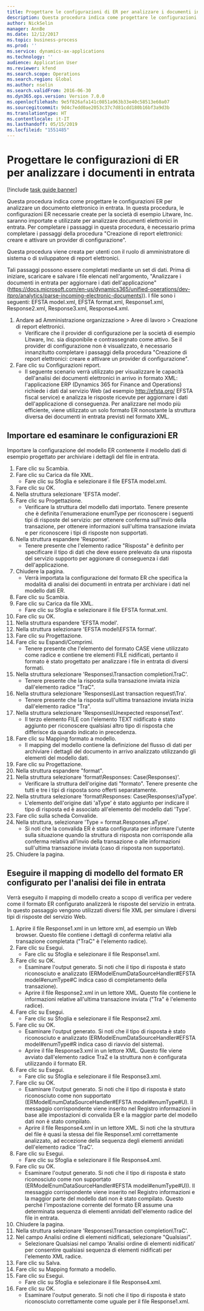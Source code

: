 ```yaml
---
title: Progettare le configurazioni di ER per analizzare i documenti in entrata
description: Questa procedura indica come progettare le configurazioni ER per analizzare un documento elettronico in entrata.
author: NickSelin
manager: AnnBe
ms.date: 12/12/2017
ms.topic: business-process
ms.prod: ''
ms.service: dynamics-ax-applications
ms.technology: ''
audience: Application User
ms.reviewer: kfend
ms.search.scope: Operations
ms.search.region: Global
ms.author: nselin
ms.search.validFrom: 2016-06-30
ms.dyn365.ops.version: Version 7.0.0
ms.openlocfilehash: 9e5f826afa141c0851a963b33e40c58513e60a07
ms.sourcegitcommit: 9d4c7edd0ae2053c37c7d81cdd180b16bf3a9d3b
ms.translationtype: HT
ms.contentlocale: it-IT
ms.lasthandoff: 05/15/2019
ms.locfileid: "1551485"
---
```

# <a name="design-er-configurations-to-parse-incoming-documents"></a>Progettare le configurazioni di ER per analizzare i documenti in entrata

[!include [task guide banner](../../includes/task-guide-banner.md)]

Questa procedura indica come progettare le configurazioni ER per analizzare un documento elettronico in entrata. In questa procedura, le configurazioni ER necessarie create per la società di esempio Litware, Inc. saranno importate e utilizzate per analizzare documenti elettronici in entrata. Per completare i passaggi in questa procedura, è necessario prima completare i passaggi della procedura "Creazione di report elettronici: creare e attivare un provider di configurazione".

Questa procedura viene creata per utenti con il ruolo di amministratore di sistema o di sviluppatore di report elettronici. 

Tali passaggi possono essere completati mediante un set di dati. Prima di iniziare, scaricare e salvare i file elencati nell'argomento, "Analizzare i documenti in entrata per aggiornare i dati dell'applicazione" (https://docs.microsoft.com/en-us/dynamics365/unified-operations/dev-itpro/analytics/parse-incoming-electronic-documents)). I file sono i seguenti: EFSTA model.xml, EFSTA format.xml, Response1.xml, Response2.xml, Response3.xml, Response4.xml.

1. Andare ad Amministrazione organizzazione > Aree di lavoro > Creazione di report elettronici.
    * Verificare che il provider di configurazione per la società di esempio Litware, Inc. sia disponibile e contrassegnato come attivo. Se il provider di configurazione non è visualizzato, è necessario innanzitutto completare i passaggi della procedura "Creazione di report elettronici: creare e attivare un provider di configurazione".  
2. Fare clic su Configurazioni report.
    * Il seguente scenario verrà utilizzato per visualizzare le capacità dell'analisi dei documenti elettronici in arrivo in formato XML: l'applicazione ERP (Dynamics 365 for Finance and Operations) richiede i dati dal servizio Web (ad esempio http://efsta.org/ EFSTA fiscal service) e analizza le risposte ricevute per aggiornare i dati dell'applicazione di conseguenza. Per analizzare nel modo più efficiente, viene utilizzato un solo formato ER nonostante la struttura diversa dei documenti in entrata previsti nel formato XML.   

## <a name="import-and-review-er-configurations"></a>Importare ed esaminare le configurazioni ER
Importare la configurazione del modello ER contenente il modello dati di esempio progettato per archiviare i dettagli del file in entrata.  
1. Fare clic su Scambia.
2. Fare clic su Carica da file XML.
    * Fare clic su Sfoglia e selezionare il file EFSTA model.xml.  
3. Fare clic su OK.
4. Nella struttura selezionare 'EFSTA model'.
5. Fare clic su Progettazione.
    * Verificare la struttura del modello dati importato. Tenere presente che è definita l'enumerazione enumType per riconoscere i seguenti tipi di risposte del servizio: per ottenere conferma sull'invio della transazione, per ottenere informazioni sull'ultima transazione inviata e per riconoscere i tipi di risposte non supportati.   
6. Nella struttura espandere 'Response'.
    * Tenere presente che l'elemento radice "Risposta" è definito per specificare il tipo di dati che deve essere prelevato da una risposta del servizio supporto per aggionare di conseguenza i dati dell'applicazione.   
7. Chiudere la pagina.
    * Verrà importata la configurazione del formato ER che specifica la modalità di analisi dei documenti in entrata per archiviare i dati nel modello dati ER.   
8. Fare clic su Scambia.
9. Fare clic su Carica da file XML.
    * Fare clic su Sfoglia e selezionare il file EFSTA format.xml.  
10. Fare clic su OK.
11. Nella struttura espandere 'EFSTA model'.
12. Nella struttura selezionare 'EFSTA model\EFSTA format'.
13. Fare clic su Progettazione.
14. Fare clic su Espandi/Comprimi.
    * Tenere presente che l'elemento del formato CASE viene utilizzato come radice e contiene tre elementi FILE nidificati, pertanto il formato è stato progettato per analizzare i file in entrata di diversi formati.  
15. Nella struttura selezionare 'Responses\Transaction completion\TraC'.
    * Tenere presente che la risposta sulla transazione inviata inizia dall'elemento radice "TraC".   
16. Nella struttura selezionare 'Responses\Last transaction request\Tra'.
    * Tenere presente che la risposta sull'ultima transazione inviata inizia dall'elemento radice "Tra".   
17. Nella struttura selezionare 'Responses\Unexpected response\Text'.
    * Il terzo elemento FILE con l'elemento TEXT nidificato è stato aggiunto per riconoscere qualsiasi altro tipo di risposta che differisce da quando indicato in precedenza.   
18. Fare clic su Mapping formato a modello.
    * Il mapping del modello contiene la definizione del flusso di dati per archiviare i dettagli del documento in arrivo analizzato utilizzando gli elementi del modello dati.  
19. Fare clic su Progettazione.
20. Nella struttura espandere "format".
21. Nella struttura selezionare 'format\Responses: Case(Responses)'.
    * Verificare la struttura dell'origine dati "formato". Tenere presente che tutti e tre i tipi di risposta sono offerti separatamente.   
22. Nella struttura selezionare 'format\Responses: Case(Responses)\aType'.
    * L'elemento dell'origine dati 'aType' è stato aggiunto per indicare il tipo di risposta ed è associato all'elemento del modello dati 'Type'.  
23. Fare clic sulla scheda Convalide.
24. Nella struttura, selezionare 'Type = format.Responses.aType'.
    * Si noti che la convalida ER è stata configurata per informare l'utente sulla situazione quando la struttura di risposta non corrisponde alla conferma relativa all'invio della transazione o alle informazioni sull'ultima transazione inviata (caso di risposta non supportato).   
25. Chiudere la pagina.

## <a name="run-model-mapping-of-er-format-configured-for-parsing-incoming-files"></a>Eseguire il mapping di modello del formato ER configurato per l'analisi dei file in entrata
Verrà eseguito il mapping di modello creato a scopo di verifica per vedere come il formato ER configurato analizzerà le risposte del servizio in entrata. In questo passaggio vengono utilizzati diversi file XML per simulare i diversi tipi di risposte del servizio Web.   
1. Aprire il file Response1.xml in un lettore xml, ad esempio un Web browser. Questo file contiene i dettagli di conferma relativi alla transazione completata ("TraC" è l'elemento radice).   
2. Fare clic su Esegui.
    * Fare clic su Sfoglia e selezionare il file Response1.xml.  
3. Fare clic su OK.
    * Esaminare l'output generato. Si noti che il tipo di risposta è stato riconosciuto e analizzato (ERModelEnumDataSourceHandler#EFSTA model#enumType#C indica caso di completamento della transazione).   
    * Aprire il file Response2.xml in un lettore XML. Questo file contiene le informazioni relative all'ultima transazione inviata ("Tra" è l'elemento radice).   
4. Fare clic su Esegui.
    * Fare clic su Sfoglia e selezionare il file Response2.xml.  
5. Fare clic su OK.
    * Esaminare l'output generato. Si noti che il tipo di risposta è stato riconosciuto e analizzato (ERModelEnumDataSourceHandler#EFSTA model#enumType#R indica caso di riavvio del sistema).   
    * Aprire il file Response3.xml in un lettore XML. Questo file viene avviato dall'elemento radice TraZ e la struttura non è configurata utilizzando il formato ER.   
6. Fare clic su Esegui.
    * Fare clic su Sfoglia e selezionare il file Response3.xml.  
7. Fare clic su OK.
    * Esaminare l'output generato. Si noti che il tipo di risposta è stato riconosciuto come non supportato (ERModelEnumDataSourceHandler#EFSTA model#enumType#U). Il messaggio corrispondente viene inserito nel Registro informazioni in base alle impostazioni di convalida ER e la maggior parte del modello dati non è stato compilato.   
    * Aprire il file Response4.xml in un lettore XML. Si noti che la struttura del file è quasi la stessa del file Response1.xml correttamente analizzato, ad eccezione della sequenza degli elementi annidati dell'elemento radice 'TraC'.   
8. Fare clic su Esegui.
    * Fare clic su Sfoglia e selezionare il file Response4.xml.  
9. Fare clic su OK.
    * Esaminare l'output generato. Si noti che il tipo di risposta è stato riconosciuto come non supportato (ERModelEnumDataSourceHandler#EFSTA model#enumType#U)). Il messaggio corrispondente viene inserito nel Registro informazioni e la maggior parte del modello dati non è stato compilato. Questo perché l'impostazione corrente del formato ER assume una determinata sequenza di elementi annidati dell'elemento radice del file in entrata.   
10. Chiudere la pagina.
11. Nella struttura selezionare 'Responses\Transaction completion\TraC'.
12. Nel campo Analisi ordine di elementi nidificati, selezionare "Qualsiasi".
    * Selezionare Qualsiasi nel campo 'Analisi ordine di elementi nidificati' per consentire qualsiasi sequenza di elementi nidificati per l'elemento XML radice.  
13. Fare clic su Salva.
14. Fare clic su Mapping formato a modello.
15. Fare clic su Esegui.
    * Fare clic su Sfoglia e selezionare il file Response4.xml.  
16. Fare clic su OK.
    * Esaminare l'output generato. Si noti che il tipo di risposta è stato riconosciuto correttamente come uguale per il file Response1.xml.  


